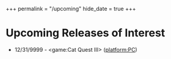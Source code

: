 +++
permalink = "/upcoming"
hide_date = true
+++

# Upcoming Releases of Interest

* 12/31/9999 - <game:Cat Quest III> (<platform:PC>)
